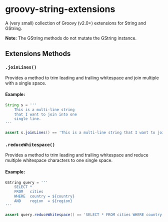 # groovy-string-extensions
A (very small) collection of Groovy (v2.0+) extensions for String and GString. 

__Note:__ The GString methods do not mutate the GString instance.

## Extensions Methods

### `.joinLines()`

Provides a method to trim leading and trailing whitespace and join multiple with a single space.

#### Example:

```groovy
String s = '''
    This is a multi-line string
    that I want to join into one
    single line.
'''

assert s.joinLines() == 'This is a multi-line string that I want to join into one single line.'
```
    
### `.reduceWhitespace()`

Provides a method to trim leading and trailing whitespace and reduce multiple whitespace characters to one single space.

#### Example:

```groovy
GString query = '''
    SELECT *
    FROM   cities
    WHERE  country = ${country}
    AND    region  = ${region}
'''

assert query.reduceWhitespace() == 'SELECT * FROM cities WHERE country = ${country} AND region = ${region}'
```
